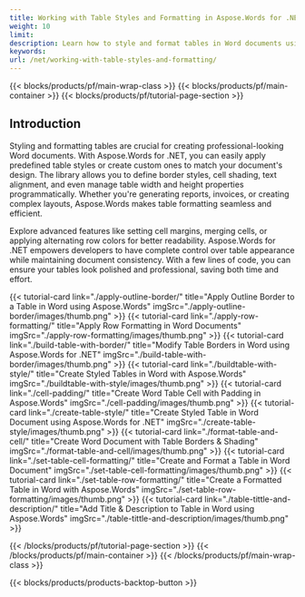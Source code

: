 ```yaml
---
title: Working with Table Styles and Formatting in Aspose.Words for .NET
weight: 10
limit:
description: Learn how to style and format tables in Word documents using Aspose.Words for .NET. Customize table styles, borders, shading, and alignment effortlessly.
keywords:
url: /net/working-with-table-styles-and-formatting/
---
```

{{< blocks/products/pf/main-wrap-class >}}
{{< blocks/products/pf/main-container >}}
{{< blocks/products/pf/tutorial-page-section >}}

## Introduction
 
Styling and formatting tables are crucial for creating professional-looking Word documents. With Aspose.Words for .NET, you can easily apply predefined table styles or create custom ones to match your document's design. The library allows you to define border styles, cell shading, text alignment, and even manage table width and height properties programmatically. Whether you're generating reports, invoices, or creating complex layouts, Aspose.Words makes table formatting seamless and efficient.  

Explore advanced features like setting cell margins, merging cells, or applying alternating row colors for better readability. Aspose.Words for .NET empowers developers to have complete control over table appearance while maintaining document consistency. With a few lines of code, you can ensure your tables look polished and professional, saving both time and effort.  

{{< tutorial-card link="./apply-outline-border/" title="Apply Outline Border to a Table in Word using Aspose.Words" imgSrc="./apply-outline-border/images/thumb.png" >}}
{{< tutorial-card link="./apply-row-formatting/" title="Apply Row Formatting in Word Documents" imgSrc="./apply-row-formatting/images/thumb.png" >}}
{{< tutorial-card link="./build-table-with-border/" title="Modify Table Borders in Word using Aspose.Words for .NET" imgSrc="./build-table-with-border/images/thumb.png" >}}
{{< tutorial-card link="./buildtable-with-style/" title="Create Styled Tables in Word with Aspose.Words" imgSrc="./buildtable-with-style/images/thumb.png" >}}
{{< tutorial-card link="./cell-padding/" title="Create Word Table Cell with Padding in Aspose.Words" imgSrc="./cell-padding/images/thumb.png" >}}
{{< tutorial-card link="./create-table-style/" title="Create Styled Table in Word Document using Aspose.Words for .NET" imgSrc="./create-table-style/images/thumb.png" >}}
{{< tutorial-card link="./format-table-and-cell/" title="Create Word Document with Table Borders & Shading" imgSrc="./format-table-and-cell/images/thumb.png" >}}
{{< tutorial-card link="./set-table-cell-formatting/" title="Create and Format a Table in Word Document" imgSrc="./set-table-cell-formatting/images/thumb.png" >}}
{{< tutorial-card link="./set-table-row-formatting/" title="Create a Formatted Table in Word with Aspose.Words" imgSrc="./set-table-row-formatting/images/thumb.png" >}}
{{< tutorial-card link="./table-tittle-and-description/" title="Add Title & Description to Table in Word using Aspose.Words" imgSrc="./table-tittle-and-description/images/thumb.png" >}}

{{< /blocks/products/pf/tutorial-page-section >}}
{{< /blocks/products/pf/main-container >}}
{{< /blocks/products/pf/main-wrap-class >}}

{{< blocks/products/products-backtop-button >}}